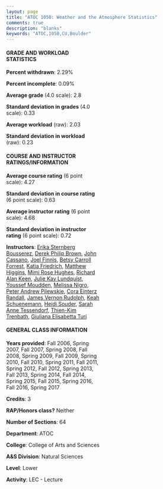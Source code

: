 ```yaml
---
layout: page
title: "ATOC 1050: Weather and the Atmosphere Statistics"
comments: true
description: "blanks"
keywords: "ATOC,1050,CU,Boulder"
---
```

<head>
<script src="https://ajax.googleapis.com/ajax/libs/jquery/2.1.3/jquery.min.js"></script>
<script src="https://dl.dropboxusercontent.com/s/pc42nxpaw1ea4o9/highcharts.js?dl=0"></script>
<!-- <script src="../assets/js/highcharts.js"></script> -->
<style type="text/css">@font-face {
	font-family: "Bebas Neue";
	src: url(https://www.filehosting.org/file/details/544349/BebasNeue Regular.otf) format("opentype");
	}
	h1.Bebas { 
		font-family: "Bebas Neue", Verdana, Tahoma;
	}
</style>
</head>
<body>
	<div id="container" style="float: right; width: 45%; height: 88%; margin-left: 2.5%; margin-right: 2.5%;"></div>
	<script language="JavaScript">
		$(document).ready(function() {
		var chart = {type: 'column'};
		var title = {text: 'Grade Distribution'};
		var xAxis = {categories: ['A','B','C','D','F'],crosshair: true};
		var yAxis = {min: 0,title: {text: 'Percentage'}};
		var tooltip = {headerFormat: '<center><b><span style="font-size:20px">{point.key}</span></b></center>',
		               pointFormat: '<td style="padding:0"><b>{point.y:.1f}%</b></td>',
		               footerFormat: '</table>',shared: true,useHTML: true};
		var plotOptions = {column: {pointPadding: 0.0,borderWidth: 0}};  
		var credits = {enabled: false};var series= [{name: 'Percent',data: [27.07,40.35,22.93,6.79,2.86,]}];
		var json = {};
		json.chart = chart;
		json.title = title;
		json.tooltip = tooltip;
		json.xAxis = xAxis;
		json.yAxis = yAxis;  
		json.series = series;
		json.plotOptions = plotOptions;  
		json.credits = credits;
		$('#container').highcharts(json);
	});
	</script>
</body>
			   
#### GRADE AND WORKLOAD STATISTICS

**Percent withdrawn**: 2.29%

**Percent incomplete**: 0.09%

**Average grade** (4.0 scale): 2.8

**Standard deviation in grades** (4.0 scale): 0.33

**Average workload** (raw): 2.03

**Standard deviation in workload** (raw): 0.23

#### COURSE AND INSTRUCTOR RATINGS/INFORMATION

**Average course rating** (6 point scale): 4.27

**Standard deviation in course rating** (6 point scale): 0.63

**Average instructor rating** (6 point scale): 4.68

**Standard deviation in instructor rating** (6 point scale): 0.72

**Instructors**: <a href='../../instructors/Erika_Sternberg_Bousserez'>Erika Sternberg Bousserez</a>, <a href='../../instructors/Derek_Philip_Brown'>Derek Philip Brown</a>, <a href='../../instructors/John_Cassano'>John Cassano</a>, <a href='../../instructors/Joel_Finnis'>Joel Finnis</a>, <a href='../../instructors/Betsy_Carroll_Forrest'>Betsy Carroll Forrest</a>, <a href='../../instructors/Katja_Friedrich'>Katja Friedrich</a>, <a href='../../instructors/Matthew_Higgins'>Matthew Higgins</a>, <a href='../../instructors/Mimi_Rose_Hughes'>Mimi Rose Hughes</a>, <a href='../../instructors/Richard_Alan_Keen'>Richard Alan Keen</a>, <a href='../../instructors/Julie_Kay_Lundquist'>Julie Kay Lundquist</a>, <a href='../../instructors/Youssef_Moudden'>Youssef Moudden</a>, <a href='../../instructors/Melissa_Nigro'>Melissa Nigro</a>, <a href='../../instructors/Peter_Andrew_Pilewskie'>Peter Andrew Pilewskie</a>, <a href='../../instructors/Cora_Einterz_Randall'>Cora Einterz Randall</a>, <a href='../../instructors/James_Vernon_Rudolph'>James Vernon Rudolph</a>, <a href='../../instructors/Keah_Schuenemann'>Keah Schuenemann</a>, <a href='../../instructors/Heidi_Souder'>Heidi Souder</a>, <a href='../../instructors/Sarah_Anne_Tessendorf'>Sarah Anne Tessendorf</a>, <a href='../../instructors/Thien-Kim_Trenbath'>Thien-Kim Trenbath</a>, <a href='../../instructors/Giuliana_Elisabetta_Turi'>Giuliana Elisabetta Turi</a>

#### GENERAL CLASS INFORMATION

**Years provided**: Fall 2006, Spring 2007, Fall 2007, Spring 2008, Fall 2008, Spring 2009, Fall 2009, Spring 2010, Fall 2010, Spring 2011, Fall 2011, Spring 2012, Fall 2012, Spring 2013, Fall 2013, Spring 2014, Fall 2014, Spring 2015, Fall 2015, Spring 2016, Fall 2016, Spring 2017

**Credits**: 3

**RAP/Honors class?** Neither

**Number of Sections**: 64

**Department**: ATOC

**College**: College of Arts and Sciences

**A&S Division**: Natural Sciences

**Level**: Lower

**Activity**: LEC - Lecture

